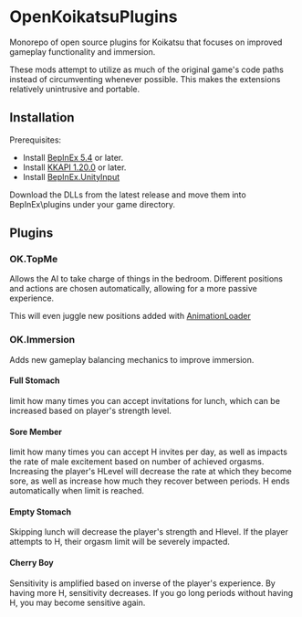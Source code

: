 # OpenKoikatsuPlugins

Monorepo of open source plugins for Koikatsu that focuses on improved gameplay functionality and immersion.

These mods attempt to utilize as much of the original game's code paths instead of circumventing whenever possible.
This makes the extensions relatively unintrusive and portable.

## Installation
Prerequisites:
* Install [BepInEx 5.4](https://github.com/BepInEx/BepInEx/releases) or later.
* Install [KKAPI 1.20.0](https://github.com/IllusionMods/IllusionModdingAPI) or later.
* Install [BepInEx.UnityInput](https://github.com/nhydock/BepInEx.UnityInput)

Download the DLLs from the latest release and move them into BepInEx\plugins under your game directory.

## Plugins

### OK.TopMe

Allows the AI to take charge of things in the bedroom.  Different positions and actions are chosen automatically, allowing for a more passive experience.

This will even juggle new positions added with [AnimationLoader](https://github.com/IllusionMods/AnimationLoader)

### OK.Immersion

Adds new gameplay balancing mechanics to improve immersion.

#### Full Stomach
  limit how many times you can accept invitations for lunch, which can be increased based on player's strength level.

#### Sore Member
  limit how many times you can accept H invites per day, as well as impacts the rate of male excitement based on number of achieved orgasms.  
  Increasing the player's HLevel will decrease the rate at which they become sore, as well as increase how much they recover between periods.
  H ends automatically when limit is reached.

#### Empty Stomach
  Skipping lunch will decrease the player's strength and Hlevel.  If the player attempts to H, their orgasm limit will be severely impacted.

#### Cherry Boy
  Sensitivity is amplified based on inverse of the player's experience.  By having more H, sensitivity decreases.  If you go long periods without having H, you may become sensitive again.
